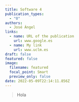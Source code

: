 ```yaml
---
title: Software 4
publication_types:
  - "0"
authors:
  - José Ángel
links:
  - name: URL of the publication
    url: www.google.es
  - name: My link
    url: www.uclm.es
draft: false
featured: false
image:
  filename: featured
  focal_point: Smart
  preview_only: false
date: 2022-05-09T22:14:11.856Z
---
```

> Hola
